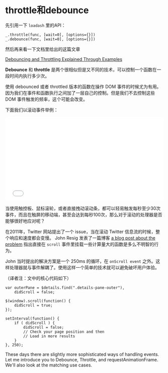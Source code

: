 # throttle和debounce

先引用一下 `loadash` 里的API：

```
_.throttle(func, [wait=0], [options={}])
_.debounce(func, [wait=0], [options={}])
```

然后再来看一下文档里给出的这篇文章

[Debouncing and Throttling Explained Through Examples](https://css-tricks.com/debouncing-throttling-explained-examples/)



**Debounce** 和 **throttle** 是两个很相似但是又不同的技术，可以控制一个函数在一段时间内执行多少次。

使用 debounced 或者 throttled 版本的函数在操作 DOM 事件的时候尤为有用。因为我们在事件和函数执行之间加了一层自己的控制。但是我们不去控制这些 DOM 事件触发的频率，这个可能会改变。

下面我们以滚动事件举例：

<iframe height='265' scrolling='no' title='Scroll events counter' src='//codepen.io/athena0304/embed/Yjbqar/?height=265&theme-id=0&default-tab=css,result&embed-version=2' frameborder='no' allowtransparency='true' allowfullscreen='true' style='width: 100%;'>See the Pen <a href='https://codepen.io/athena0304/pen/Yjbqar/'>Scroll events counter</a> by Athena (<a href='https://codepen.io/athena0304'>@athena0304</a>) on <a href='https://codepen.io'>CodePen</a>.
</iframe>

当使用触控板、鼠标滚轮，或者直接拽动滚动条，都可以轻易触发每秒至少30次事件，而且在触屏的移动端，甚至会达到每秒100次，那么对于滚动的处理器是否能够很好地应对呢？

在2011年，Twitter 网站提出了一个 issue，当在滚动 Twitter 信息流的时候，整个响应和速度都会变慢。 John Resig 发表了一篇博客 [a blog post about the problem](http://ejohn.org/blog/learning-from-twitter) 指出直接在 `scroll` 事件里挂载一些计算量大的函数是多么不明智的行为。

John 当时提出的解决方案是一个 250ms 的循环，在 `onScroll event` 之外。这样处理器就与事件解耦了。使用这样一个简单的技术就可以避免破坏用户体验。

（译者注：文中的核心代码如下）

```
var outerPane = $details.find(".details-pane-outer"),
    didScroll = false;
 
$(window).scroll(function() {
    didScroll = true;
});
 
setInterval(function() {
    if ( didScroll ) {
        didScroll = false;
        // Check your page position and then
        // Load in more results
    }
}, 250);
```



These days there are slightly more sophisticated ways of handling events. Let me introduce you to Debounce, Throttle, and requestAnimationFrame. We'll also look at the matching use cases.